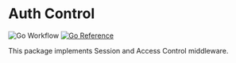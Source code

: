 # Auth Control
![Go Workflow](https://github.com/0xsequence/authcontrol/actions/workflows/go.yml/badge.svg)
[![Go Reference](https://pkg.go.dev/badge/github.com/0xsequence/authcontrol.svg)](https://pkg.go.dev/github.com/0xsequence/authcontrol)

This package implements Session and Access Control middleware.
